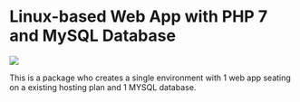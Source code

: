 # Linux-based Web App with PHP 7 and MySQL Database

<a href="https://raw.githubusercontent.com/AzureForEducation/demo-itmarketplace/master/templates/package1-webapp-linux-mysql/azuredeploy.json" target="_blank">
  <img src="http://azuredeploy.net/deploybutton.png"/>
</a>

This is a package who creates a single environment with 1 web app seating on a existing hosting plan and 1 MYSQL database.